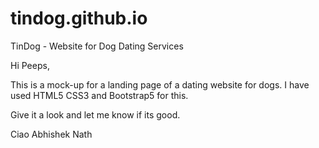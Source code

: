 # tindog.github.io
TinDog -  Website for Dog Dating Services

Hi Peeps,

This is a mock-up for a landing page of a dating website for dogs. I have used HTML5 CSS3 and Bootstrap5 for this.

Give it a look and let me know if its good.

Ciao Abhishek Nath

